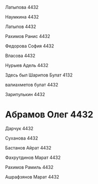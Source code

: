 Латыпова 4432

Наумкина 4432

Латыпов 4432

Рахимов Ранис 4432

Федорова София 4432 

Власова 4432

Нурыев Адель 4432

Здесь был Шарипов Булат 4132

валиахметов булат 4432

Зарипулькин 4432

# Абрамов Олег 4432

Дарчук 4432

Суханова 4432

Бастанов Айрат 4432

Фахрутдинов Марат 4432

Рахимов Рамиль 4432

Ашрафзянов Марат 4432
